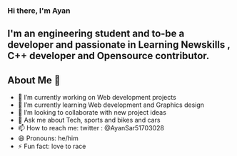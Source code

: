 

### Hi there, I'm Ayan 



## I'm an engineering student and to-be a developer and passionate in Learning Newskills , C++ developer and Opensource contributor. 



## About Me 👀

- 🔭 I’m currently working on Web development projects
- 🌱 I’m currently learning Web development and Graphics design
- 👯 I’m looking to collaborate with new project ideas
- 💬 Ask me about Tech, sports and bikes and cars
- 📫 How to reach me: twitter : @AyanSar51703028
- 😄 Pronouns: he/him
- ⚡ Fun fact: love to race 


